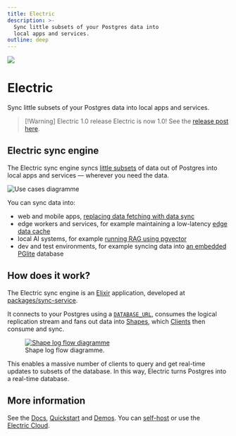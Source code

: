 ```yaml
---
title: Electric
description: >-
  Sync little subsets of your Postgres data into
  local apps and services.
outline: deep
---
```


<script setup>
import { onMounted } from 'vue'

import { data as initialStarCounts } from '../data/count.data.ts'
import { getStarCount } from '../src/lib/star-count.ts'

const formatStarCount = (count) => (
  `<span class="muted">(</span><span> ☆ </span><span>${Math.round(count / 100) / 10}k</span><span> </span><span class="muted">)</span>`
)

const renderStarCount = async (repoName, initialStarCount) => {
  const links = document.querySelectorAll(
    `.actions a[href="https://github.com/electric-sql/${repoName}"]`
  )
  links.forEach(async (link) => {
    link.innerHTML = '<span class="vpi-social-github"></span> GitHub&nbsp;'

    const countEl = document.createElement('span')
    countEl.classList.add('count')
    countEl.innerHTML = formatStarCount(initialStarCount)

    link.append(countEl)

    const count = await getStarCount(repoName, initialStarCount)
    countEl.innerHTML = formatStarCount(count)
  })
}

onMounted(async () => {
  if (typeof window !== 'undefined' && document.querySelector) {
    renderStarCount('electric', initialStarCounts.electric)
  }
})
</script>

<img src="/img/icons/electric.svg" class="product-icon" />

# Electric <Badge type="success" text="1.0" />

Sync little subsets of your Postgres data into
local apps and services.

<div class="actions cta-actions page-footer-actions left">
  <div class="action">
    <VPButton
        href="/docs/quickstart"
        text="Quickstart"
        theme="electric"
    />
  </div>
  <div class="action">
    <VPButton href="https://github.com/electric-sql/electric"
        text="GitHub"
        target="_blank"
        theme="alt"
    />
  </div>
</div>

> [!Warning] Electric 1.0 release
> Electric is now 1.0! See the [release post here](/blog/2025/03/17/electricsql-1.0-released).

## Electric sync engine

The Electric sync engine syncs [little subsets](/docs/guides/shapes) of data out of Postgres into local apps and services &mdash; wherever you need the data.

<img srcset="/img/about/use-cases.sm.png 1098w, /img/about/use-cases.png 1484w"
    sizes="(max-width: 767px) 600px, 1484px"
    src="/img/about/use-cases.png"
    alt="Use cases diagramme"
/>

You can sync data into:

- web and mobile apps, [replacing data fetching with data sync](/use-cases/data-sync)
- edge workers and services, for example maintaining a low-latency [edge data cache](/use-cases/cache-invalidation)
- local AI systems, for example [running RAG using pgvector](/use-cases/local-ai)
- dev and test environments, for example syncing data into [an embedded PGlite](/product/pglite) database

## How does it work?

The Electric sync engine is an [Elixir](https://elixir-lang.org) application, developed at [packages/sync-service](https://github.com/electric-sql/electric/tree/main/packages/sync-service).

It connects to your Postgres using a [`DATABASE_URL`](/docs/api/config#database-url), consumes the logical replication stream and fans out data into [Shapes](/docs/guides/shapes), which [Clients](/docs/api/clients/typescript) then consume and sync.

<figure>
  <a href="/img/api/shape-log.jpg">
    <img srcset="/img/api/shape-log.sm.png 1064w, /img/api/shape-log.png 1396w"
        sizes="(max-width: 767px) 600px, 1396px"
        src="/img/api/shape-log.png"
        alt="Shape log flow diagramme"
    />
  </a>
  <figcaption class="figure-caption text-end">
    Shape log flow diagramme.
  </figcaption>
</figure>

This enables a massive number of clients to query and get real-time updates to subsets of the database. In this way, Electric turns Postgres into a real-time database.

## More information

See the [Docs](/docs/intro), [Quickstart](/docs/quickstart) and [Demos](/demos). You can [self-host](/docs/guides/deployment) or use the [Electric&nbsp;Cloud](/product/cloud).

<div class="actions cta-actions page-footer-actions left">
  <div class="action">
    <VPButton
        href="/docs/quickstart"
        text="Quickstart"
        theme="electric"
    />
  </div>
  <div class="action">
    <VPButton href="https://github.com/electric-sql/electric"
        text="Star on GitHub"
        target="_blank"
        theme="alt"
    />
  </div>
</div>